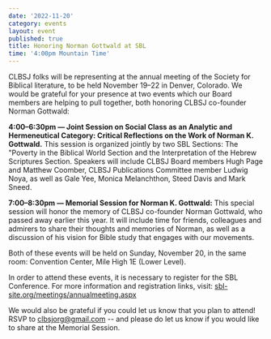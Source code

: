 ```yaml
---
date: '2022-11-20'
category: events
layout: event
published: true
title: Honoring Norman Gottwald at SBL
time: '4:00pm Mountain Time'
---
```

CLBSJ folks will be representing at the annual meeting of the Society for Biblical literature, to be held November 19–22 in Denver, Colorado. We would be grateful for your presence at two events which our Board members are helping to pull together, both honoring CLBSJ co-founder Norman Gottwald:

**4:00–6:30pm — Joint Session on Social Class as an Analytic and Hermeneutical Category: Critical Reflections on the Work of Norman K. Gottwald.** This session is organized jointly by two SBL Sections: The "Poverty in the Biblical World Section and the Interpretation of the Hebrew Scriptures Section. Speakers will include CLBSJ Board members Hugh Page and Matthew Coomber, CLBSJ Publications Committee member Ludwig Noya, as well as Gale Yee, Monica Melanchthon, Steed Davis and Mark Sneed.

**7:00–8:30pm — Memorial Session for Norman K. Gottwald:** This special session will honor the memory of CLBSJ co-founder Norman Gottwald, who passed away earlier this year. It will include time for friends, colleagues and admirers to share their thoughts and memories of Norman, as well as a discussion of his vision for Bible study that engages with our movements.

Both of these events will be held on Sunday, November 20, in the same room: Convention Center, Mile High 1E (Lower Level). 

In order to attend these events, it is necessary to register for the SBL Conference. For more information and registration links, visit: [sbl-site.org/meetings/annualmeeting.aspx](https://www.sbl-site.org/meetings/annualmeeting.aspx ) 

We would also be grateful if you could let us know that you plan to attend! RSVP to clbsjorg@gmail.com -- and please do let us know if you would like to share at the Memorial Session.
